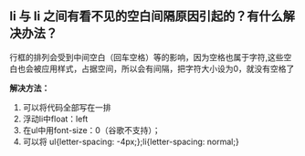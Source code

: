 ## li 与 li 之间有看不见的空白间隔原因引起的？有什么解决办法？

行框的排列会受到中间空白（回车空格）等的影响，因为空格也属于字符,这些空白也会被应用样式，占据空间，所以会有间隔，把字符大小设为0，就没有空格了

**解决方法：**

1. 可以将代码全部写在一排
2. 浮动li中float：left
3. 在ul中用font-size：0（谷歌不支持）；
4. 可以将 ul{letter-spacing: -4px;};li{letter-spacing: normal;}